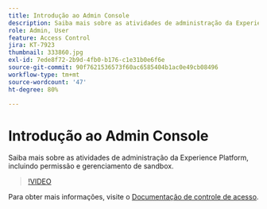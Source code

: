 ```yaml
---
title: Introdução ao Admin Console
description: Saiba mais sobre as atividades de administração da Experience Platform, incluindo permissão e gerenciamento de sandbox.
role: Admin, User
feature: Access Control
jira: KT-7923
thumbnail: 333860.jpg
exl-id: 7ede8f72-2b9d-4fb0-b176-c1e31b0e6f6e
source-git-commit: 90f7621536573f60ac6585404b1ac0e49cb08496
workflow-type: tm+mt
source-wordcount: '47'
ht-degree: 80%

---
```


# Introdução ao Admin Console

Saiba mais sobre as atividades de administração da Experience Platform, incluindo permissão e gerenciamento de sandbox.

>[!VIDEO](https://video.tv.adobe.com/v/333860?quality=12&learn=on)

Para obter mais informações, visite o [Documentação de controle de acesso](https://experienceleague.adobe.com/docs/experience-platform/access-control/home.html?lang=pt-BR).